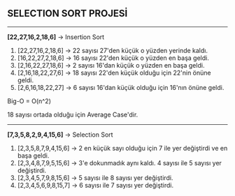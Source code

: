 ## SELECTION SORT PROJESİ
----------------------------------------------------------------
**[22,27,16,2,18,6]** -> Insertion Sort
1. [22,27,16,2,18,6] -> 22 sayısı 27'den küçük o yüzden yerinde kaldı.
2. [16,22,27,2,18,6] -> 16 sayısı 22'den küçük o yüzden en başa geldi.
3. [2,16,22,27,18,6] -> 2 sayısı 16'dan küçük o yüzden en başa geldi.
4. [2,16,18,22,27,6] -> 18 sayısı 22'den küçük olduğu için 22'nin önüne geldi.
5. [2,6,16,18,22,27] -> 6 sayısı 16'dan küçük olduğu için 16'nın önüne geldi.

Big-O = O(n^2)

18 sayısı ortada olduğu için Average Case'dir.

----------------------------------------------------------------
**[7,3,5,8,2,9,4,15,6]** -> Selection Sort
1. [2,3,5,8,7,9,4,15,6] -> 2 en küçük sayı olduğu için 7 ile yer değiştirdi ve en başa geldi.
2. [2,3,4,8,7,9,5,15,6] -> 3'e dokunmadık aynı kaldı. 4 sayısı ile 5 sayısı yer değiştirdi. 
3. [2,3,4,5,7,9,8,15,6] -> 5 sayısı ile 8 sayısı yer değiştirdi.
4. [2,3,4,5,6,9,8,15,7] -> 6 sayısı ile 7 sayısı yer değiştirdi.